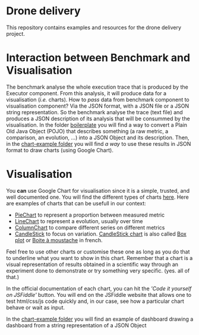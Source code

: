 # Drone delivery
This repository contains examples and resources for the drone delivery project.

# Interaction between Benchmark and Visualisation

The benchmark analyse the whole execution trace that is produced by the Executor component. From this analysis, it will produce data for a visualisation (_i.e._ charts). How to _pass_ data from benchmark component to visualisation component? Via the JSON format, with a JSON file or a JSON string representation. So the benchmark analyse the trace (text file) and produces a JSON description of its analysis that will be consummed by the visualisation. In the folder [boilerplate](https://github.com/ttben/2017-01-si3/tree/master/boilerplate) you will find a way to convert a Plain Old Java Object (POJO) that describes something (a raw metric, a comparison, an evolution, ...) into a JSON Object and its description. Then, in the [chart-example folder](https://github.com/ttben/2017-01-si3/tree/master/chart-example) you will find *a way* to use these results in JSON format to draw charts (using Google Chart).

# Visualisation
You **can** use Google Chart for visualisation since it is a simple, trusted, and well documented one.
You will find the different types of charts [here](https://google-developers.appspot.com/chart/interactive/docs/gallery).
Here are examples of charts that can be usefull in our context:
- [PieChart](https://google-developers.appspot.com/chart/interactive/docs/gallery/piechart) to represent a proportion between measured metric
- [LineChart](https://google-developers.appspot.com/chart/interactive/docs/gallery/linechart) to represent a evolution, usually over time
- [ColumnChart](https://google-developers.appspot.com/chart/interactive/docs/gallery/columnchart) to compare different series on different metrics
- [CandleStick](https://developers.google.com/chart/interactive/docs/gallery/candlestickchart) to focus on variation. [CandleStick chart](https://en.wikipedia.org/wiki/Candlestick_chart) is also called [Box plot](https://en.wikipedia.org/wiki/Box_plot) or [Boite à moustache](https://fr.wikipedia.org/wiki/Bo%C3%AEte_%C3%A0_moustaches) in french.

Feel free to use other charts or customise these one as long as you do that to underline what you want to show in this chart. Remember that a chart is a visual representation of results obtained in a scientific way through an experiment done to demonstrate or try something very specific. (yes. all of that.)

In the official documentation of each chart, you can hit the _'Code it yourself on JSFiddle'_ button. You will end on the JSFiddle website that allows one to test html/css/js code quickly and, in our case, see how a particular chart behave or wait as input.

In the [chart-example folder](https://github.com/ttben/2017-01-si3/tree/master/chart-example) you will find an example of dashboard drawing a dashboard from a string representation of a JSON Object

